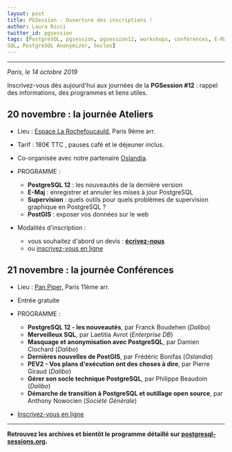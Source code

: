 ```yaml
---
layout: post
title: PGSession - Ouverture des inscriptions !
author: Laura Ricci
twitter_id: pgsession
tags: [PostgreSQL, pgsession, pgsession12, workshops, conférences, E-Maj, supervision, PostGIS, 12, PEV2, migration, 
SQL, PostgreSQL Anonymizer, Socles]
---
```


---

*Paris, le 14 octobre 2019*

Inscrivez-vous dès aujourd'hui aux journées de la **PGSession #12** : rappel des informations, des programmes et liens utiles.

<!--MORE-->


## 20 novembre : la journée Ateliers

 * Lieu : [Espace La Rochefoucauld](https://formeret.fr/nos-espaces/espace-la-rochefoucauld/), Paris 9ème arr.
 
 * Tarif : 180€ TTC , pauses café et le déjeuner inclus.
 
 * Co-organisée avec notre partenaire [Oslandia](https://oslandia.com/).
 
 * PROGRAMME :
   * **PostgreSQL 12** : les nouveautés de la dernière version
   * **E-Maj** : enregistrer et annuler les mises à jour PostgreSQL
   * **Supervision** : quels outils pour quels problèmes de supervision graphique en PostgreSQL ?
   * **PostGIS** : exposer vos données sur le web
   
 * Modalités d'inscription :
   * vous souhaitez d'abord un devis : [**écrivez-nous**](mailto:contact@dalibo.com?subject=PGSession:%20inscription%20aux%20Ateliers)
   * ou [inscrivez-vous en ligne](https://www.eventbrite.fr/e/billets-pgsession-12-journee-ateliers-74831163023)

  
## 21 novembre : la journée Conférences

 * Lieu : [Pan Piper](https://www.pan-piper.com/), Paris 11ème arr.
 
 * Entrée gratuite
 
 * PROGRAMME :
   * **PostgreSQL 12 - les nouveautés**, par Franck Boudehen (*Dalibo*)
   * **Merveilleux SQL**, par Laetitia Avrot (*Enterprise DB*)
   * **Masquage et anonymisation avec PostgreSQL**, par Damien Clochard (*Dalibo*)
   * **Dernières nouvelles de PostGIS**, par Frédéric Bonifas (*Oslandia*)
   * **PEV2 - Vos plans d'exécution ont des choses à dire**, par Pierre Giraud (*Dalibo*)
   * **Gérer son socle technique PostgreSQL**, par Philippe Beaudoin (*Dalibo*)
   * **Démarche de transition à PostgreSQL et outillage open source**, par Anthony Nowocien (*Société Générale*)
   
 * [Inscrivez-vous en ligne](https://www.eventbrite.fr/e/billets-pgsession-12-journee-conferences-72370918365)


---------------------

**Retrouvez les archives et bientôt le programme détaillé sur [postgresql-sessions.org](https://dali.bo/2019_site_pgsessions).**


 




